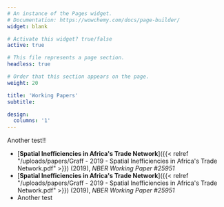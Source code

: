 ```yaml
---
# An instance of the Pages widget.
# Documentation: https://wowchemy.com/docs/page-builder/
widget: blank

# Activate this widget? true/false
active: true

# This file represents a page section.
headless: true

# Order that this section appears on the page.
weight: 20

title: 'Working Papers'
subtitle:

design:
  columns: '1'
---
```

Another test!!
- [**Spatial Inefficiencies in Africa's Trade Network**]({{< relref "/uploads/papers/Graff - 2019 - Spatial Inefficiencies in Africa's Trade Network.pdf" >}}) (2019), _NBER Working Paper #25951_
- [**Spatial Inefficiencies in Africa's Trade Network**]({{< relref "/uploads/papers/Graff - 2019 - Spatial Inefficiencies in Africa's Trade Network.pdf" >}}) (2019), _NBER Working Paper #25951_
- Another test

